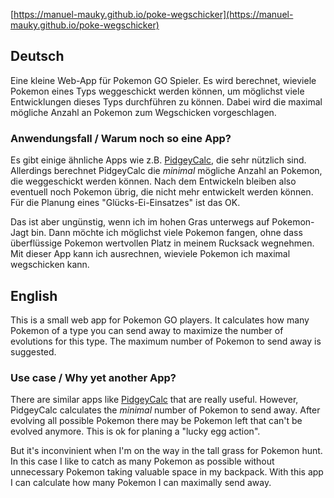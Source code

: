 [https://manuel-mauky.github.io/poke-wegschicker](https://manuel-mauky.github.io/poke-wegschicker)

## Deutsch

Eine kleine Web-App für Pokemon GO Spieler.
Es wird berechnet, wieviele Pokemon eines Typs weggeschickt werden können, um möglichst viele Entwicklungen dieses Typs durchführen zu können.
Dabei wird die maximal mögliche Anzahl an Pokemon zum Wegschicken vorgeschlagen.


### Anwendungsfall / Warum noch so eine App?

Es gibt einige ähnliche Apps wie z.B. [PidgeyCalc](http://www.pidgeycalc.com/), die sehr nützlich sind.
Allerdings berechnet PidgeyCalc die *minimal* mögliche Anzahl an Pokemon, die weggeschickt werden können.
Nach dem Entwickeln bleiben also eventuell noch Pokemon übrig, die nicht mehr entwickelt werden können.
Für die Planung eines "Glücks-Ei-Einsatzes" ist das OK.

Das ist aber ungünstig, wenn ich im hohen Gras unterwegs auf Pokemon-Jagt bin.
Dann möchte ich möglichst viele Pokemon fangen, ohne dass überflüssige Pokemon wertvollen Platz in meinem Rucksack wegnehmen.
Mit dieser App kann ich ausrechnen, wieviele Pokemon ich maximal wegschicken kann.




## English

This is a small web app for Pokemon GO players.
It calculates how many Pokemon of a type you can send away to maximize the number of evolutions for this type.
The maximum number of Pokemon to send away is suggested.

### Use case / Why yet another App?

There are similar apps like [PidgeyCalc](http://www.pidgeycalc.com/) that are really useful.
However, PidgeyCalc calculates the *minimal* number of Pokemon to send away.
After evolving all possible Pokemon there may be Pokemon left that can't be evolved anymore.
This is ok for planing a "lucky egg action".

But it's inconvinient when I'm on the way in the tall grass for Pokemon hunt.
In this case I like to catch as many Pokemon as possible without unnecessary Pokemon taking valuable space in my backpack.
With this app I can calculate how many Pokemon I can maximally send away.
